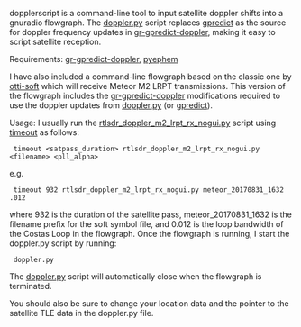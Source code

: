 dopplerscript is a command-line tool to input satellite doppler shifts into a gnuradio
flowgraph. The [doppler.py](https://github.com/rxcomm/dopplerscript/blob/master/doppler.py)
script replaces [gpredict](https://github.com/csete/gpredict)
as the source for doppler frequency updates in
[gr-gpredict-doppler](https://github.com/wnagele/gr-gpredict-doppler), making
it easy to script satellite reception.

Requirements:
     [gr-gpredict-doppler](https://github.com/wnagele/gr-gpredict-doppler),
     [pyephem](https://github.com/brandon-rhodes/pyephem)

I have also included a command-line flowgraph based on the classic one by
[otti-soft](https://github.com/otti-soft/meteor-m2-lrpt) which will receive
Meteor M2 LRPT transmissions. This version of the flowgraph includes the
[gr-gpredict-doppler](https://github.com/wnagele/gr-gpredict-doppler) modifications
required to use the doppler updates from
[doppler.py](https://github.com/rxcomm/dopplerscript/blob/master/doppler.py)
(or [gpredict](https://github.com/csete/gpredict)).

Usage: I usually run the
[rtlsdr_doppler_m2_lrpt_rx_nogui.py](https://github.com/rxcomm/dopplerscript/blob/master/rtlsdr_doppler_m2_lrpt_rx_nogui.py)
script using [timeout](http://manpages.ubuntu.com/manpages/trusty/man1/timeout.1.html)
as follows:

     timeout <satpass_duration> rtlsdr_doppler_m2_lrpt_rx_nogui.py <filename> <pll_alpha>

e.g.

     timeout 932 rtlsdr_doppler_m2_lrpt_rx_nogui.py meteor_20170831_1632 .012

where 932 is the duration of the satellite pass, meteor_20170831_1632 is the filename
prefix for the soft symbol file, and 0.012 is the loop bandwidth of the Costas Loop in the
flowgraph. Once the flowgraph is running, I start the doppler.py script by running:

     doppler.py

The [doppler.py](https://github.com/rxcomm/dopplerscript/blob/master/doppler.py)
script will automatically close when the flowgraph is terminated.

You should also be sure to change your location data and the pointer to the satellite
TLE data in the doppler.py file.
